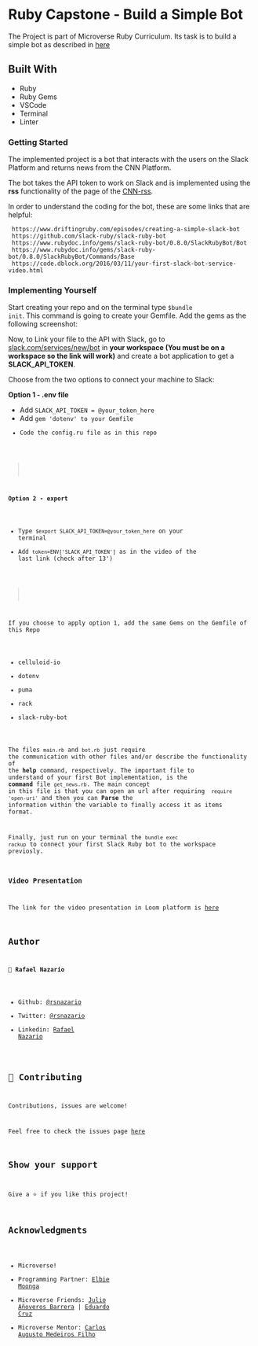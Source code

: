 # Ruby Capstone - Build a Simple Bot
>
The Project is part of Microverse Ruby Curriculum. Its task is to build a simple bot as described in [here](https://www.notion.so/Build-your-own-bot-ebd0d7ac5da240e5987720bdc83f38fa)

## Built With

- Ruby
- Ruby Gems
- VSCode
- Terminal
- Linter

### Getting Started

The implemented project is a bot that interacts with the users on the Slack Platform and returns news from the CNN Platform. 

The bot takes the API token to work on Slack and is implemented using the <strong>rss</strong> functionality of the page of the [CNN-rss](https://edition.cnn.com/services/rss/). 

In order to understand the coding for the bot, these are some links that are helpful:

     https://www.driftingruby.com/episodes/creating-a-simple-slack-bot
     https://github.com/slack-ruby/slack-ruby-bot
     https://www.rubydoc.info/gems/slack-ruby-bot/0.8.0/SlackRubyBot/Bot
     https://www.rubydoc.info/gems/slack-ruby-bot/0.8.0/SlackRubyBot/Commands/Base
     https://code.dblock.org/2016/03/11/your-first-slack-bot-service-video.html
>

### Implementing Yourself

Start creating your repo and on the terminal type <code>$bundle init</code>. This command is going to create your Gemfile. 
Add the gems as the following screenshot:


Now, to Link your file to the API with Slack, go to [slack.com/services/new/bot](https://slack.com/services/new/bot) in <strong>your workspace (You must be on a workspace so the link will work)</strong> and create a bot application to get a <strong>SLACK_API_TOKEN</strong>.

Choose from the two options to connect your machine to Slack:

<strong>Option 1 - .env file</strong>
  - Add <code>SLACK_API_TOKEN = @your_token_here </code>
  - Add <code>gem 'dotenv' to your Gemfile
  - Code the config.ru file as in this repo
>
<strong>Option 2 - export</strong>
  - Type <code>$export SLACK_API_TOKEN=@your_token_here</code> on your terminal
  - Add <code>token=ENV['SLACK_API_TOKEN']</code> as in the video of the last link (check after 13')
>
If you choose to apply option 1, add the same Gems on the Gemfile of this Repo
  - celluloid-io
  - dotenv
  - puma
  - rack
  - slack-ruby-bot
  
The files <code>main.rb</code> and <code>bot.rb</code> just require the communication with other files and/or describe the functionality of the <strong>help</strong> command, respectively. 
The important file to understand of your first Bot implementation, is the <strong>command</strong> file <code>get_news.rb</code>. The main concept in this file is that you can open an url after requiring <code> require 'open-uri'</code> and then you can <strong>Parse</strong> the information within the variable to finally access it as items format.

Finally, just run on your terminal the <code>bundle exec rackup</code> to connect your first Slack Ruby bot to the workspace previosly. 

### Video Presentation

The link for the video presentation in Loom platform is [here](https://www.loom.com/share/f4e5f35127cd4adcb2c8661ec4e12e43)


## Author

👤 **Rafael Nazario**

- Github: [@rsnazario](https://github.com/rsnazario)
- Twitter: [@rsnazario](https://twitter.com/rsnazario)
- Linkedin: [Rafael Nazario](https://www.linkedin.com/in/rafael-nazario-692b8293/) 

## 🤝 Contributing

Contributions, issues are welcome!

Feel free to check the issues page [here](https://github.com/rsnazario/Capstone-Ruby-Bot/issues)

## Show your support

Give a ⭐️ if you like this project!

## Acknowledgments

- Microverse!
- Programming Partner: [Elbie Moonga](https://github.com/Elbie-em)
- Microverse Friends:  [Julio Añoveros Barrera](https://github.com/jubaan) | [Eduardo Cruz](https://github.com/EdCrux)
- Microverse Mentor:   [Carlos Augusto Medeiros Filho](https://github.com/camfilho)

